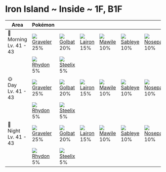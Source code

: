 # Iron Island ~ Inside ~ 1F, B1F

Area                        | Pokémon                       | &nbsp;                      | &nbsp;                      | &nbsp;                      | &nbsp;                       | &nbsp;
---                         | ---                           | ---                         | ---                         | ---                         | ---                          | ---
🌅<br>Morning<br>Lv. 41 - 43 | ![][075]<br>[Graveler]<br>25% | ![][042]<br>[Golbat]<br>20% | ![][305]<br>[Lairon]<br>15% | ![][303]<br>[Mawile]<br>10% | ![][302]<br>[Sableye]<br>10% | ![][299]<br>[Nosepass]<br>10%
&nbsp;                      | ![][112]<br>[Rhydon]<br>5%    | ![][208]<br>[Steelix]<br>5% | &nbsp;                      | &nbsp;                      | &nbsp;                       | &nbsp;
🌞<br>Day<br>Lv. 41 - 43     | ![][075]<br>[Graveler]<br>25% | ![][042]<br>[Golbat]<br>20% | ![][305]<br>[Lairon]<br>15% | ![][303]<br>[Mawile]<br>10% | ![][302]<br>[Sableye]<br>10% | ![][299]<br>[Nosepass]<br>10%
&nbsp;                      | ![][112]<br>[Rhydon]<br>5%    | ![][208]<br>[Steelix]<br>5% | &nbsp;                      | &nbsp;                      | &nbsp;                       | &nbsp;
🌙<br>Night<br>Lv. 41 - 43   | ![][075]<br>[Graveler]<br>25% | ![][042]<br>[Golbat]<br>20% | ![][305]<br>[Lairon]<br>15% | ![][303]<br>[Mawile]<br>10% | ![][302]<br>[Sableye]<br>10% | ![][299]<br>[Nosepass]<br>10%
&nbsp;                      | ![][112]<br>[Rhydon]<br>5%    | ![][208]<br>[Steelix]<br>5% | &nbsp;                      | &nbsp;                      | &nbsp;                       | &nbsp;

[Golbat]: ../../pokemon_changes/042/
[Graveler]: ../../pokemon_changes/075/
[Rhydon]: ../../pokemon_changes/112/
[Steelix]: ../../pokemon_changes/208/
[Nosepass]: ../../pokemon_changes/299/
[Sableye]: ../../pokemon_changes/302/
[Mawile]: ../../pokemon_changes/303/
[Lairon]: ../../pokemon_changes/305/
[042]: ../img/pokemon/042.png
[075]: ../img/pokemon/075.png
[112]: ../img/pokemon/112.png
[208]: ../img/pokemon/208.png
[299]: ../img/pokemon/299.png
[302]: ../img/pokemon/302.png
[303]: ../img/pokemon/303.png
[305]: ../img/pokemon/305.png
